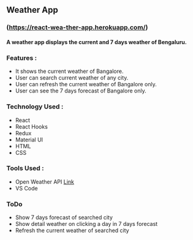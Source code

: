 ## Weather App
### (https://react-wea-ther-app.herokuapp.com/)

#### A weather app displays the current and 7 days weather of Bengaluru.

### Features : 
- It shows the current weather of Bangalore.
- User can search current weather of any city.
- User can refresh the current weather of Bangalore only.
- User can see the 7 days forecast of Bangalore only.

### Technology Used : 
- React
- React Hooks
- Redux
- Material UI
- HTML
- CSS

### Tools Used :  
- Open Weather API [Link](https://openweathermap.org/api)
- VS Code 

### ToDo
- Show 7 days forecast of searched city
- Show detail weather on clicking a day in 7 days forecast
- Refresh the current weather of searched city